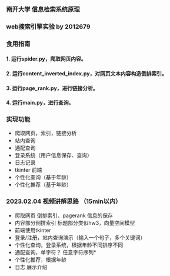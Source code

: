 ### 南开大学 信息检索系统原理 
### web搜索引擎实验 by 2012679

### 食用指南
#### 1. 运行spider.py，爬取网页内容。
#### 2. 运行content_inverted_index.py，对网页文本内容构造倒排索引。
#### 3. 运行page_rank.py，进行链接分析。
#### 4. 运行main.py，进行查询。

### 实现功能
* 爬取网页，索引，链接分析
* 站内查询
* 通配查询
* 登录系统（用户信息保存、查询）
* 日志记录
* tkinter 前端
* 个性化查询（基于年龄）
* 个性化推荐（基于年龄）

### 2023.02.04 视频讲解思路 （15min以内）
* 爬取网页 倒排索引、pagerank 信息的保存
* 内容部分倒排索引 标题部分类似hw3，向量空间模型
* 前端使用tkinter
* 登录/注册，站内查询演示（输入一个句子，多个关键词）
* 个性化查询，登录系统，根据年龄不同排序不同
* 通配查询，单字符？ 任意字符序列*
* 个性化推荐，根据年龄
* 日志 展示介绍

